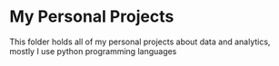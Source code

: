 # My Personal Projects

This folder holds all of my personal projects about data and analytics, mostly I use python programming languages
